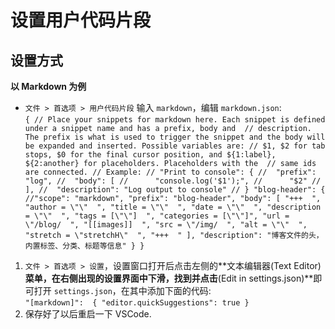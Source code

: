 # 设置用户代码片段

## 设置方式

**以 Markdown 为例**  
- `文件 > 首选项 > 用户代码片段` 输入 `markdown`，编辑
`markdown.json`:  
`{
    // Place your snippets for markdown here. Each snippet is defined under a snippet name and has a prefix, body and 
    // description. The prefix is what is used to trigger the snippet and the body will be expanded and inserted. Possible variables are:
    // $1, $2 for tab stops, $0 for the final cursor position, and ${1:label}, ${2:another} for placeholders. Placeholders with the 
    // same ids are connected.
    // Example:
    // "Print to console": {
    //  "prefix": "log",
    //  "body": [
    //      "console.log('$1');",
    //      "$2"
    //  ],
    //  "description": "Log output to console"
    // }
    "blog-header": {
        //"scope": "markdown",
        "prefix": "blog-header",
        "body": [
            "+++  ",
            "author = \"\"  ",
            "title = \"\"  ",
            "date = \"\"  ",
            "description = \"\"  ",
            "tags = [\"\"]  ",
            "categories = [\"\"]",
            "url = \"/blog/  ",
            "[[images]]  ",
            "src = \"/img/  ",
            "alt = \"\"  ",
            "stretch = \"stretchH\"  ",
            "+++  "
        ],
        "description": "博客文件的头，内置标签、分类、标题等信息"
    }
}
`

1.  `文件 > 首选项 > 设置`，设置窗口打开后点击左侧的**文本编辑器(Text
    Editor)**菜单，在右侧出现的设置界面中下滑，找到并点击**(Edit in
    settings.json)**即可打开 `settings.json`，在其中添加下面的代码:  
    `"[markdown]":  {
        "editor.quickSuggestions": true
      }
    `
2.  保存好了以后重启一下 VSCode.  
